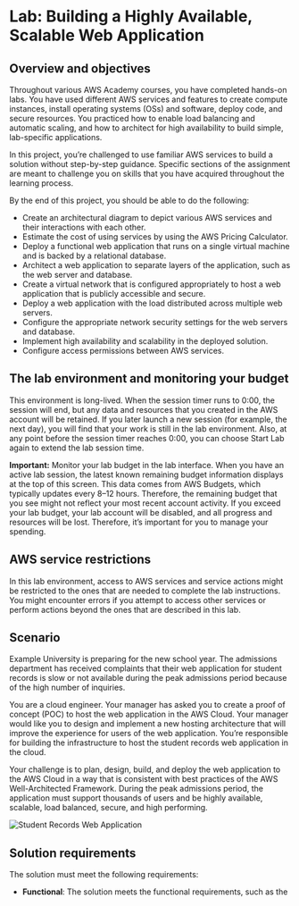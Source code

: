 # Lab: Building a Highly Available, Scalable Web Application

## Overview and objectives
Throughout various AWS Academy courses, you have completed hands-on labs. You have used different AWS services and features to create compute instances, install operating systems (OSs) and software, deploy code, and secure resources. You practiced how to enable load balancing and automatic scaling, and how to architect for high availability to build simple, lab-specific applications.

In this project, you’re challenged to use familiar AWS services to build a solution without step-by-step guidance. Specific sections of the assignment are meant to challenge you on skills that you have acquired throughout the learning process.

By the end of this project, you should be able to do the following:
- Create an architectural diagram to depict various AWS services and their interactions with each other.
- Estimate the cost of using services by using the AWS Pricing Calculator.
- Deploy a functional web application that runs on a single virtual machine and is backed by a relational database.
- Architect a web application to separate layers of the application, such as the web server and database.
- Create a virtual network that is configured appropriately to host a web application that is publicly accessible and secure.
- Deploy a web application with the load distributed across multiple web servers.
- Configure the appropriate network security settings for the web servers and database.
- Implement high availability and scalability in the deployed solution.
- Configure access permissions between AWS services.

## The lab environment and monitoring your budget
This environment is long-lived. When the session timer runs to 0:00, the session will end, but any data and resources that you created in the AWS account will be retained. If you later launch a new session (for example, the next day), you will find that your work is still in the lab environment. Also, at any point before the session timer reaches 0:00, you can choose Start Lab again to extend the lab session time.

**Important:** Monitor your lab budget in the lab interface. When you have an active lab session, the latest known remaining budget information displays at the top of this screen. This data comes from AWS Budgets, which typically updates every 8–12 hours. Therefore, the remaining budget that you see might not reflect your most recent account activity. If you exceed your lab budget, your lab account will be disabled, and all progress and resources will be lost. Therefore, it’s important for you to manage your spending.

## AWS service restrictions
In this lab environment, access to AWS services and service actions might be restricted to the ones that are needed to complete the lab instructions. You might encounter errors if you attempt to access other services or perform actions beyond the ones that are described in this lab.

## Scenario
Example University is preparing for the new school year. The admissions department has received complaints that their web application for student records is slow or not available during the peak admissions period because of the high number of inquiries.

You are a cloud engineer. Your manager has asked you to create a proof of concept (POC) to host the web application in the AWS Cloud. Your manager would like you to design and implement a new hosting architecture that will improve the experience for users of the web application. You’re responsible for building the infrastructure to host the student records web application in the cloud.

Your challenge is to plan, design, build, and deploy the web application to the AWS Cloud in a way that is consistent with best practices of the AWS Well-Architected Framework. During the peak admissions period, the application must support thousands of users and be highly available, scalable, load balanced, secure, and high performing.

![Student Records Web Application](image-link)

## Solution requirements
The solution must meet the following requirements:
- **Functional**: The solution meets the functional requirements, such as the
